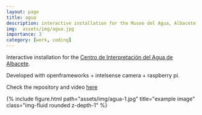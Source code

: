 ```yaml
---
layout: page
title: agua
description: interactive installation for the Museo del Agua, Albacete
img:  assets/img/agua.jpg
importance: 3
category: [work, coding]
---
```


Interactive installation for the <a href="https://www.aguasdealbacete.com/ciab">Centro de
Interpretación del Agua de Albacete</a>.


Developed with openframeworks + intelsense camera + raspberry pi.

Check the repository and video <a href="https://github.com/brunovianna/aquasystem">here</a>

<div class="row">
    <div class="col-sm mt-3 mt-md-0">
        {% include figure.html path="assets/img/agua-1.jpg" title="example image" class="img-fluid rounded z-depth-1" %}
    </div>
</div>
